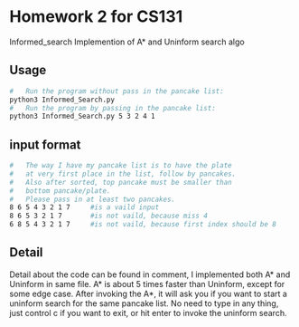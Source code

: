 # Homework 2 for CS131
Informed_search
Implemention of A* and Uninform search algo

## Usage
```bash
#   Run the program without pass in the pancake list:
python3 Informed_Search.py
#   Run the program by passing in the pancake list:
python3 Informed_Search.py 5 3 2 4 1
```
## input format
```bash
#   The way I have my pancake list is to have the plate
#   at very first place in the list, follow by pancakes.
#   Also after sorted, top pancake must be smaller than 
#   bottom pancake/plate.
#   Please pass in at least two pancakes.
8 6 5 4 3 2 1 7     #is a vaild input
8 6 5 3 2 1 7       #is not vaild, because miss 4
6 8 5 4 3 2 1 7     #is not vaild, because first index should be 8
```

## Detail
Detail about the code can be found in comment, I implemented both A* and Uninform in same file.
A* is about 5 times faster than Uninform, except for some edge case. After invoking the A*, it will
ask you if you want to start a uninform search for the same pancake list. No need to type in any thing, just control c if you want to exit, or hit enter to invoke the uninform search.
